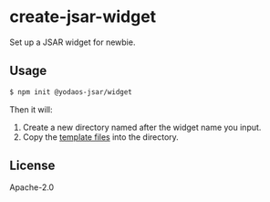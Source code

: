 # create-jsar-widget

Set up a JSAR widget for newbie.

## Usage

```bash
$ npm init @yodaos-jsar/widget
```

Then it will:

1. Create a new directory named after the widget name you input.
2. Copy the [template files](https://github.com/M-CreativeLab/template-for-jsar-widget) into the directory.

## License

Apache-2.0
